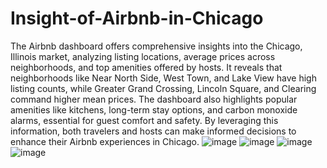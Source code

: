# Insight-of-Airbnb-in-Chicago
The Airbnb dashboard offers comprehensive insights into the Chicago, Illinois market, analyzing listing locations, average prices across neighborhoods, and top amenities offered by hosts. It reveals that neighborhoods like Near North Side, West Town, and Lake View have high listing counts, while Greater Grand Crossing, Lincoln Square, and Clearing command higher mean prices. The dashboard also highlights popular amenities like kitchens, long-term stay options, and carbon monoxide alarms, essential for guest comfort and safety. By leveraging this information, both travelers and hosts can make informed decisions to enhance their Airbnb experiences in Chicago.
![image](https://github.com/tsy000000/Insight-of-Airbnb-in-Chicago/assets/125789491/4e9c3c8f-1933-4360-b52c-4697ce5dad65)
![image](https://github.com/tsy000000/Insight-of-Airbnb-in-Chicago/assets/125789491/1dfc40ba-9df2-4b36-8a0f-33da4d616471)
![image](https://github.com/tsy000000/Insight-of-Airbnb-in-Chicago/assets/125789491/b3e5fb00-9b8b-41e5-8d0e-4c5e9441b26f)
![image](https://github.com/tsy000000/Insight-of-Airbnb-in-Chicago/assets/125789491/15adb725-e2bc-4a04-86db-91878fac710a)
